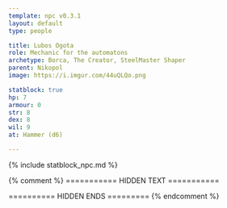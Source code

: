 ```yaml
---
template: npc v0.3.1
layout: default
type: people

title: Lubos Ogota
role: Mechanic for the automatons
archetype: Borca, The Creator, SteelMaster Shaper
parent: Nikopol
image: https://i.imgur.com/44uQLQo.png

statblock: true
hp: 7
armour: 0
str: 8
dex: 8
wil: 9
at: Hammer (d6)

---
```


{% include statblock_npc.md %}

{% comment %} =========== HIDDEN TEXT ===========

========== HIDDEN ENDS ========= {% endcomment %}
